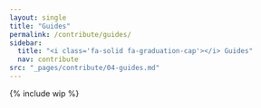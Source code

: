 ```yaml
---
layout: single
title: "Guides"
permalink: /contribute/guides/
sidebar:
  title: "<i class='fa-solid fa-graduation-cap'></i> Guides"
  nav: contribute
src: "_pages/contribute/04-guides.md"
--- 
```


{% include wip %}